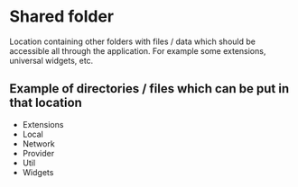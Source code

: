 # Shared folder

Location containing other folders with files / data which should be accessible all through the 
application. For example some extensions, universal widgets, etc.

## Example of directories / files which can be put in that location

* Extensions
* Local
* Network
* Provider
* Util
* Widgets

